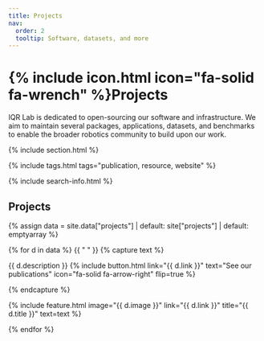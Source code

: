 ```yaml
---
title: Projects
nav:
  order: 2
  tooltip: Software, datasets, and more
---
```


# {% include icon.html icon="fa-solid fa-wrench" %}Projects

IQR Lab is dedicated to open-sourcing our software and infrastructure. We aim to maintain several packages, applications, datasets, and benchmarks to enable the broader robotics community to build upon our work.

{% include section.html %}

{% include tags.html tags="publication, resource, website" %}

{% include search-info.html %}

## Projects

{% assign data = site.data["projects"]
  | default: site["projects"]
  | default: emptyarray
%}


{% for d in data %}
  {{ " " }}
  {% capture text %}

  {{ d.description }}
  {%
    include button.html
    link="{{ d.link }}"
    text="See our publications"
    icon="fa-solid fa-arrow-right"
    flip=true
  %}

  {% endcapture %}

  {%
    include feature.html
    image="{{ d.image }}"
    link="{{ d.link }}"
    title="{{ d.title }}"
    text=text
  %}

{% endfor %}

